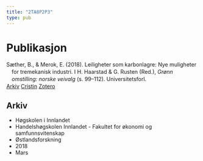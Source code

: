 ```yaml
---
title: "2TA8P2P3"
type: pub
---
```

<h1>Publikasjon</h1>
<article id="csl-bib-container-2TA8P2P3" class="csl-bib-container">
  <div class="csl-bib-body" style="line-height: 1.35; padding-left: 1em; text-indent:-1em;">
  <div class="csl-entry">S&#xE6;ther, B., &amp; Merok, E. (2018). Leiligheter som karbonlagre: Nye muligheter for tremekanisk industri. I H. Haarstad &amp; G. Rusten (Red.), <i>Gr&#xF8;nn omstilling: norske veivalg</i> (s. 99&#x2013;112). Universitetsforl.</div>
</div>
  <div class="csl-bib-buttons">
    <a href="#taxonomy-article-2TA8P2P3" class="csl-bib-button">Arkiv</a>
    <a href="https://app.cristin.no/results/show.jsf?id=1573712" alt="Cristin URL" class="csl-bib-button">Cristin</a>
    <a href="http://zotero.org/groups/5402882/items/2TA8P2P3" alt="Zotero URL" class="csl-bib-button">Zotero</a>
  </div>
  <div id="csl-bib-meta-container-2TA8P2P3"></div>
</article>
<div id="csl-bib-meta-2TA8P2P3" class="csl-bib-meta">
  <article id="taxonomy-article-2TA8P2P3" class="taxonomy-article">
    <h1>Arkiv</h1>
    <ul>
      <li>Høgskolen i Innlandet</li>
      <li>Handelshøgskolen Innlandet - Fakultet for økonomi og samfunnsvitenskap</li>
      <li>Østlandsforskning</li>
      <li>2018</li>
      <li>Mars</li>
    </ul>
  </article>
</div>
